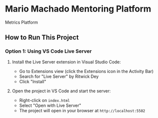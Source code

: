 # Mario Machado Mentoring Platform

Metrics Platform

## How to Run This Project

### Option 1: Using VS Code Live Server

1. Install the Live Server extension in Visual Studio Code:

   - Go to Extensions view (click the Extensions icon in the Activity Bar)
   - Search for "Live Server" by Ritwick Dey
   - Click "Install"

2. Open the project in VS Code and start the server:
   - Right-click on `index.html`
   - Select "Open with Live Server"
   - The project will open in your browser at `http://localhost:5502`
